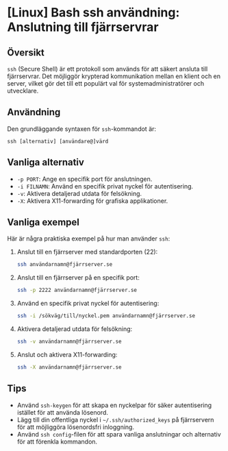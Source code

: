 # [Linux] Bash ssh användning: Anslutning till fjärrservrar

## Översikt
`ssh` (Secure Shell) är ett protokoll som används för att säkert ansluta till fjärrservrar. Det möjliggör krypterad kommunikation mellan en klient och en server, vilket gör det till ett populärt val för systemadministratörer och utvecklare.

## Användning
Den grundläggande syntaxen för `ssh`-kommandot är:

```
ssh [alternativ] [användare@]värd
```

## Vanliga alternativ
- `-p PORT`: Ange en specifik port för anslutningen.
- `-i FILNAMN`: Använd en specifik privat nyckel för autentisering.
- `-v`: Aktivera detaljerad utdata för felsökning.
- `-X`: Aktivera X11-forwarding för grafiska applikationer.

## Vanliga exempel
Här är några praktiska exempel på hur man använder `ssh`:

1. Anslut till en fjärrserver med standardporten (22):
   ```bash
   ssh användarnamn@fjärrserver.se
   ```

2. Anslut till en fjärrserver på en specifik port:
   ```bash
   ssh -p 2222 användarnamn@fjärrserver.se
   ```

3. Använd en specifik privat nyckel för autentisering:
   ```bash
   ssh -i /sökväg/till/nyckel.pem användarnamn@fjärrserver.se
   ```

4. Aktivera detaljerad utdata för felsökning:
   ```bash
   ssh -v användarnamn@fjärrserver.se
   ```

5. Anslut och aktivera X11-forwarding:
   ```bash
   ssh -X användarnamn@fjärrserver.se
   ```

## Tips
- Använd `ssh-keygen` för att skapa en nyckelpar för säker autentisering istället för att använda lösenord.
- Lägg till din offentliga nyckel i `~/.ssh/authorized_keys` på fjärrservern för att möjliggöra lösenordsfri inloggning.
- Använd `ssh config`-filen för att spara vanliga anslutningar och alternativ för att förenkla kommandon.